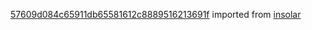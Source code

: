 [57609d084c65911db65581612c8889516213691f](https://github.com/insolar/insolar/commit/57609d084c65911db65581612c8889516213691f) imported from [insolar](https://github.com/insolar/insolar)
